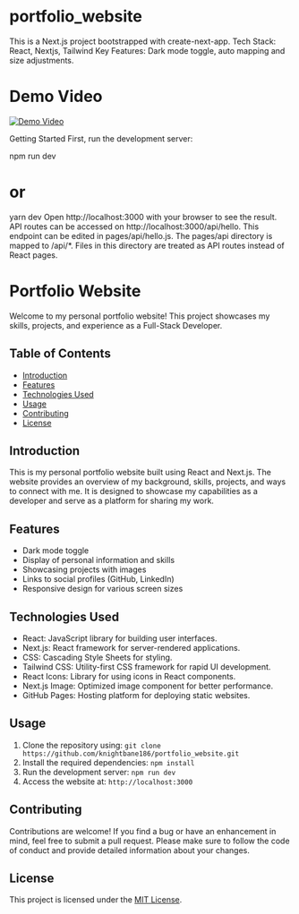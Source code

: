 # portfolio_website
This is a Next.js project bootstrapped with create-next-app.
Tech Stack: React, Nextjs, Tailwind
Key Features: Dark mode toggle, auto mapping and size adjustments.

# Demo Video

[![Demo Video](http://img.youtube.com/vi/MieTegAk5-A/0.jpg)](http://www.youtube.com/watch?v=MieTegAk5-A)




Getting Started
First, run the development server:

npm run dev
# or
yarn dev
Open http://localhost:3000 with your browser to see the result.
API routes can be accessed on http://localhost:3000/api/hello. This endpoint can be edited in pages/api/hello.js.
The pages/api directory is mapped to /api/*. Files in this directory are treated as API routes instead of React pages.

# Portfolio Website

Welcome to my personal portfolio website! This project showcases my skills, projects, and experience as a Full-Stack Developer.

## Table of Contents
- [Introduction](#introduction)
- [Features](#features)
- [Technologies Used](#technologies-used)
- [Usage](#usage)
- [Contributing](#contributing)
- [License](#license)

## Introduction
This is my personal portfolio website built using React and Next.js. The website provides an overview of my background, skills, projects, and ways to connect with me. It is designed to showcase my capabilities as a developer and serve as a platform for sharing my work.

## Features
- Dark mode toggle
- Display of personal information and skills
- Showcasing projects with images
- Links to social profiles (GitHub, LinkedIn)
- Responsive design for various screen sizes

## Technologies Used
- React: JavaScript library for building user interfaces.
- Next.js: React framework for server-rendered applications.
- CSS: Cascading Style Sheets for styling.
- Tailwind CSS: Utility-first CSS framework for rapid UI development.
- React Icons: Library for using icons in React components.
- Next.js Image: Optimized image component for better performance.
- GitHub Pages: Hosting platform for deploying static websites.

## Usage
1. Clone the repository using: `git clone https://github.com/knightbane186/portfolio_website.git`
2. Install the required dependencies: `npm install`
3. Run the development server: `npm run dev`
4. Access the website at: `http://localhost:3000`

## Contributing
Contributions are welcome! If you find a bug or have an enhancement in mind, feel free to submit a pull request. Please make sure to follow the code of conduct and provide detailed information about your changes.

## License
This project is licensed under the [MIT License](LICENSE).
